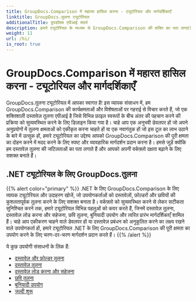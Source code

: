 ```yaml
---
title: GroupDocs.Comparison में महारत हासिल करना - ट्यूटोरियल और मार्गदर्शिकाएँ
linktitle: GroupDocs.तुलना ट्यूटोरियल
additionalTitle: ग्रुपडॉक्स एपीआई संदर्भ
description: हमारे ट्यूटोरियल के माध्यम से GroupDocs.Comparison की शक्ति का पता लगाएं! कुशल दस्तावेज़ तुलना के लिए इस एपीआई को एकीकृत और उपयोग करना सीखें।
weight: 11
url: /hi/
is_root: true
---
```


# GroupDocs.Comparison में महारत हासिल करना - ट्यूटोरियल और मार्गदर्शिकाएँ


GroupDocs.तुलना ट्यूटोरियल में आपका स्वागत है! इस व्यापक संसाधन में, हम GroupDocs.Comparison की कार्यक्षमताओं और विशेषताओं पर गहराई से विचार करते हैं, जो एक शक्तिशाली दस्तावेज़ तुलना एपीआई है जिसे विभिन्न फ़ाइल स्वरूपों के बीच अंतर की पहचान करने की प्रक्रिया को सुव्यवस्थित करने के लिए डिज़ाइन किया गया है। चाहे आप एक अनुभवी डेवलपर हों जो अपने अनुप्रयोगों में तुलना क्षमताओं को एकीकृत करना चाहते हों या एक नवागंतुक हों जो इस टूल का लाभ उठाने के बारे में उत्सुक हों, हमारे ट्यूटोरियल का उद्देश्य आपको GroupDocs.Comparison की पूरी क्षमता का दोहन करने में मदद करने के लिए स्पष्ट और व्यावहारिक मार्गदर्शन प्रदान करना है। हमसे जुड़ें क्योंकि हम दस्तावेज़ तुलना की जटिलताओं का पता लगाते हैं और आपको अपनी वर्कफ़्लो दक्षता बढ़ाने के लिए सशक्त बनाते हैं।

## .NET ट्यूटोरियल के लिए GroupDocs.तुलना
{{% alert color="primary" %}}
.NET के लिए GroupDocs.Comparison के लिए व्यापक ट्यूटोरियल और उदाहरण खोजें, जो उपयोगकर्ताओं को दस्तावेज़ों, फ़ोल्डरों और छवियों की कुशलतापूर्वक तुलना करने के लिए सशक्त बनाता है। वर्कफ़्लो को सुव्यवस्थित करने से लेकर सटीकता सुनिश्चित करने तक, हमारे ट्यूटोरियल विभिन्न पहलुओं को कवर करते हैं, जिनमें दस्तावेज़ तुलना, दस्तावेज़ लोड करना और सहेजना, छवि तुलना, बुनियादी उपयोग और त्वरित प्रारंभ मार्गदर्शिकाएँ शामिल हैं। चाहे आप एकीकरण चाहने वाले डेवलपर हों या दस्तावेज़ प्रबंधन को अनुकूलित करने का लक्ष्य रखने वाले उपयोगकर्ता हों, हमारे ट्यूटोरियल .NET के लिए GroupDocs.Comparison की पूरी क्षमता का उपयोग करने के लिए चरण-दर-चरण मार्गदर्शन प्रदान करते हैं।
{{% /alert %}}

ये कुछ उपयोगी संसाधनों के लिंक हैं:
 
- [दस्तावेज़ और फ़ोल्डर तुलना](./net/documents-and-folder-comparison/)
- [दस्तावेज़ तुलना](./net/document-comparison/)
- [दस्तावेज़ लोड करना और सहेजना](./net/loading-and-saving-documents/)
- [छवि तुलना](./net/image-comparison/)
- [बुनियादी उपयोग](./net/basic-usage/)
- [जल्दी शुरू](./net/quick-start/)

